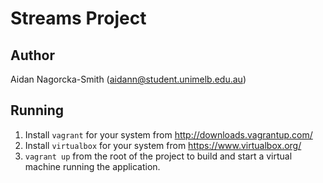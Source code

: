 # Streams Project

## Author

Aidan Nagorcka-Smith (aidann@student.unimelb.edu.au)

## Running

1. Install `vagrant` for your system from http://downloads.vagrantup.com/
3. Install `virtualbox` for your system from https://www.virtualbox.org/
4. `vagrant up` from the root of the project to build and start a virtual machine running the application.